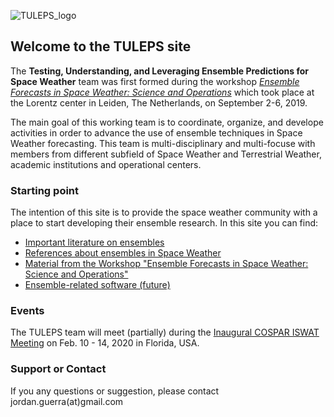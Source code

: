 ![TULEPS_logo](https://github.com/TULEPS/tuleps_main/images/TULEPS_logo.png)


## Welcome to the TULEPS site

The **Testing, Understanding, and Leveraging Ensemble Predictions for Space Weather** team was first formed during the workshop [_Ensemble Forecasts in Space Weather: Science and Operations_](https://www.lorentzcenter.nl/lc/web/2019/1195/info.php3?wsid=1195&venue=Snellius) which took place at the Lorentz center in Leiden, The Netherlands, on September 2-6, 2019.

The main goal of this working team is to coordinate, organize, and develope activities in order to advance the use of ensemble techniques in Space Weather forecasting. This team is multi-disciplinary and multi-focuse with members from different subfield of Space Weather and Terrestrial Weather, academic institutions and operational centers.

### Starting point

The intention of this site is to provide the space weather community with a place to start developing their ensemble research. In this site you can find:

- [Important literature on ensembles](https://github.com/TULEPS/tuleps_main/blob/master/lit.md)
- [References about ensembles in Space Weather](https://github.com/TULEPS/tuleps_main/blob/master/SW_refs.md)
- [Material from the Workshop "Ensemble Forecasts in Space Weather: Science and Operations"](https://github.com/TULEPS/tuleps_main/blob/master/workshop_m.md)
- [Ensemble-related software (future)](https://github.com/TULEPS/tuleps_main/blob/master/soft_rep)

### Events

The TULEPS team will meet (partially) during the [Inaugural COSPAR ISWAT Meeting](https://iswat-cospar.org/wm2020) on Feb. 10 - 14, 2020 in Florida, USA.

### Support or Contact

If you any questions or suggestion, please contact jordan.guerra(at)gmail.com
